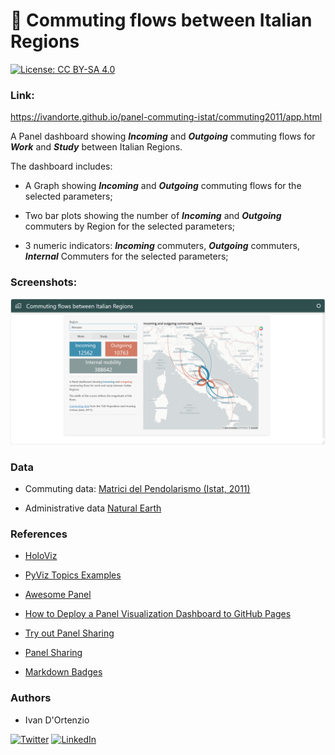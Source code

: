 # :watermelon: Commuting flows between Italian Regions

[![License: CC BY-SA 4.0](https://img.shields.io/badge/License-CC%20BY--SA%204.0-lightgrey.svg)](https://creativecommons.org/licenses/by/4.0/)

### Link:
https://ivandorte.github.io/panel-commuting-istat/commuting2011/app.html

A Panel dashboard showing ***Incoming*** and ***Outgoing*** commuting flows for ***Work*** and ***Study*** between Italian Regions.

The dashboard includes:

- A Graph showing ***Incoming*** and ***Outgoing*** commuting flows for the selected parameters;

- Two bar plots showing the number of ***Incoming*** and ***Outgoing*** commuters by Region for the selected parameters;

- 3 numeric indicators: ***Incoming*** commuters, ***Outgoing*** commuters, ***Internal*** Commuters for the selected parameters;

### Screenshots:

![img](https://raw.githubusercontent.com/ivandorte/panel-commuting-istat/main/images/dashboard.png)
    
### Data

- Commuting data: [Matrici del Pendolarismo (Istat, 2011)](https://www.istat.it/it/archivio/139381)

- Administrative data [Natural Earth](https://www.naturalearthdata.com/downloads/10m-cultural-vectors/10m-admin-1-states-provinces/)

### References

- [HoloViz](https://holoviz.org/)

- [PyViz Topics Examples](https://examples.pyviz.org/index.html)

- [Awesome Panel](https://awesome-panel.org/)

- [How to Deploy a Panel Visualization Dashboard to GitHub Pages](https://towardsdatascience.com/how-to-deploy-a-panel-visualization-dashboard-to-github-pages-2f520fd8660)

- [Try out Panel Sharing](https://discourse.holoviz.org/t/try-out-panel-sharing/4549)

- [Panel Sharing](https://awesome-panel.org/sharing)

- [Markdown Badges](https://github.com/Ileriayo/markdown-badges)

### Authors

- Ivan D'Ortenzio

[![Twitter](https://img.shields.io/badge/Twitter-%231DA1F2.svg?style=for-the-badge&logo=Twitter&logoColor=white)](https://twitter.com/ivanziogeo)
[![LinkedIn](https://img.shields.io/badge/linkedin-%230077B5.svg?style=for-the-badge&logo=linkedin&logoColor=white)](https://www.linkedin.com/in/ivan-d-ortenzio/)